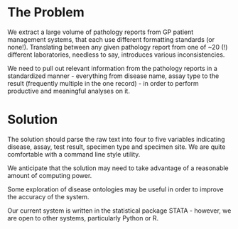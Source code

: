 # The Problem
We extract a large volume of pathology reports from GP patient management systems, that each use different formatting standards (or none!). Translating between any given pathology report from one of ~20 (!) different laboratories, needless to say, introduces various inconsistencies.

We need to pull out relevant information from the pathology reports in a standardized manner - everything from disease name, assay type to the result (frequently multiple in the one record) - in order to perform productive and meaningful analyses on it.

# Solution
The solution should parse the raw text into four to five variables indicating disease, assay, test result, specimen type and specimen site. We are quite comfortable with a command line style utility.

We anticipate that the solution may need to take advantage of a reasonable amount of computing power.

Some exploration of disease ontologies may be useful in order to improve the accuracy of the system.

Our current system is written in the statistical package STATA - however, we are open to other systems, particularly Python or R.
